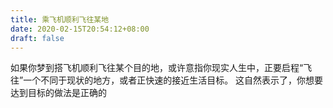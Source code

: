 ```yaml
---
title: 乘飞机顺利飞往某地
date: 2020-02-15T20:54:12+08:00
draft: false
---
```


如果你梦到搭飞机顺利飞往某个目的地，或许意指你现实人生中，正要启程“飞往”一个不同于现状的地方，或者正快速的接近生活目标。
这自然表示了，你想要达到目标的做法是正确的